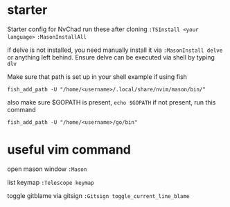 # starter
Starter config for NvChad
run these after cloning
`:TSInstall <your language>`
`:MasonInstallAll`

if delve is not installed, you need manually install it via
`:MasonInstall delve` or anything left behind. Ensure delve can be executed via shell by typing `dlv`

Make sure that path is set up in your shell
example if using fish
```
fish_add_path -U "/home/<username>/.local/share/nvim/mason/bin/"
```

also make sure $GOPATH is present,
`echo $GOPATH`
if not present, run this command
```
fish_add_path -U "/home/<username>/go/bin"
```

# useful vim command
open mason window
`:Mason`

list keymap
`:Telescope keymap`

toggle gitblame via gitsign
`:Gitsign toggle_current_line_blame`
